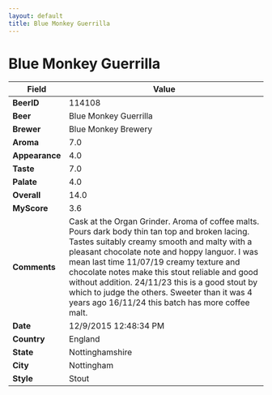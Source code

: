 ```yaml
---
layout: default
title: Blue Monkey Guerrilla
---
```


# Blue Monkey Guerrilla

| Field         | Value     |
|---------------|-----------|
| **BeerID** | 114108 |
| **Beer** | Blue Monkey Guerrilla |
| **Brewer** | Blue Monkey Brewery |
| **Aroma** | 7.0 |
| **Appearance** | 4.0 |
| **Taste** | 7.0 |
| **Palate** | 4.0 |
| **Overall** | 14.0 |
| **MyScore** | 3.6 |
| **Comments** | Cask at the Organ Grinder. Aroma of coffee malts. Pours dark body thin tan top and broken lacing. Tastes suitably creamy smooth and malty with a pleasant chocolate note and hoppy languor. I was mean last time 11/07/19 creamy texture and chocolate notes make this stout reliable and good without addition. 24/11/23 this is a good stout by which to judge the others. Sweeter than it was 4 years ago 16/11/24 this batch has more coffee malt. |
| **Date** | 12/9/2015 12:48:34 PM |
| **Country** | England |
| **State** | Nottinghamshire |
| **City** | Nottingham |
| **Style** | Stout |
